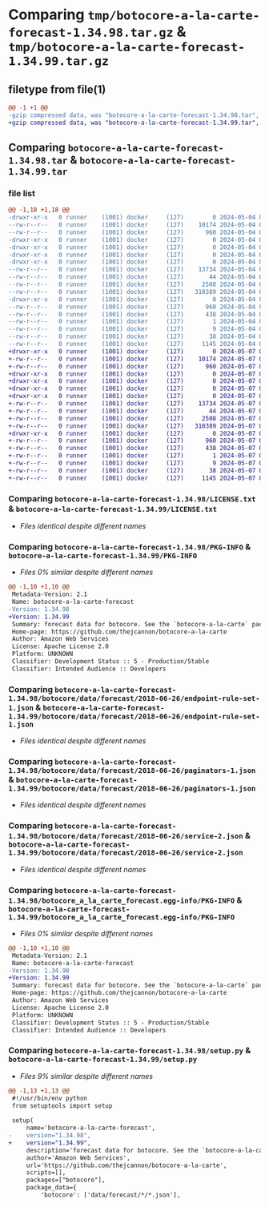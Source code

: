 # Comparing `tmp/botocore-a-la-carte-forecast-1.34.98.tar.gz` & `tmp/botocore-a-la-carte-forecast-1.34.99.tar.gz`

## filetype from file(1)

```diff
@@ -1 +1 @@
-gzip compressed data, was "botocore-a-la-carte-forecast-1.34.98.tar", last modified: Sat May  4 01:01:30 2024, max compression
+gzip compressed data, was "botocore-a-la-carte-forecast-1.34.99.tar", last modified: Tue May  7 01:02:32 2024, max compression
```

## Comparing `botocore-a-la-carte-forecast-1.34.98.tar` & `botocore-a-la-carte-forecast-1.34.99.tar`

### file list

```diff
@@ -1,18 +1,18 @@
-drwxr-xr-x   0 runner    (1001) docker     (127)        0 2024-05-04 01:01:30.874176 botocore-a-la-carte-forecast-1.34.98/
--rw-r--r--   0 runner    (1001) docker     (127)    10174 2024-05-04 01:01:30.000000 botocore-a-la-carte-forecast-1.34.98/LICENSE.txt
--rw-r--r--   0 runner    (1001) docker     (127)      960 2024-05-04 01:01:30.874176 botocore-a-la-carte-forecast-1.34.98/PKG-INFO
-drwxr-xr-x   0 runner    (1001) docker     (127)        0 2024-05-04 01:01:30.870176 botocore-a-la-carte-forecast-1.34.98/botocore/
-drwxr-xr-x   0 runner    (1001) docker     (127)        0 2024-05-04 01:01:30.870176 botocore-a-la-carte-forecast-1.34.98/botocore/data/
-drwxr-xr-x   0 runner    (1001) docker     (127)        0 2024-05-04 01:01:30.870176 botocore-a-la-carte-forecast-1.34.98/botocore/data/forecast/
-drwxr-xr-x   0 runner    (1001) docker     (127)        0 2024-05-04 01:01:30.870176 botocore-a-la-carte-forecast-1.34.98/botocore/data/forecast/2018-06-26/
--rw-r--r--   0 runner    (1001) docker     (127)    13734 2024-05-04 01:01:11.000000 botocore-a-la-carte-forecast-1.34.98/botocore/data/forecast/2018-06-26/endpoint-rule-set-1.json
--rw-r--r--   0 runner    (1001) docker     (127)       44 2024-05-04 01:01:11.000000 botocore-a-la-carte-forecast-1.34.98/botocore/data/forecast/2018-06-26/examples-1.json
--rw-r--r--   0 runner    (1001) docker     (127)     2508 2024-05-04 01:01:11.000000 botocore-a-la-carte-forecast-1.34.98/botocore/data/forecast/2018-06-26/paginators-1.json
--rw-r--r--   0 runner    (1001) docker     (127)   310389 2024-05-04 01:01:11.000000 botocore-a-la-carte-forecast-1.34.98/botocore/data/forecast/2018-06-26/service-2.json
-drwxr-xr-x   0 runner    (1001) docker     (127)        0 2024-05-04 01:01:30.874176 botocore-a-la-carte-forecast-1.34.98/botocore_a_la_carte_forecast.egg-info/
--rw-r--r--   0 runner    (1001) docker     (127)      960 2024-05-04 01:01:30.000000 botocore-a-la-carte-forecast-1.34.98/botocore_a_la_carte_forecast.egg-info/PKG-INFO
--rw-r--r--   0 runner    (1001) docker     (127)      438 2024-05-04 01:01:30.000000 botocore-a-la-carte-forecast-1.34.98/botocore_a_la_carte_forecast.egg-info/SOURCES.txt
--rw-r--r--   0 runner    (1001) docker     (127)        1 2024-05-04 01:01:30.000000 botocore-a-la-carte-forecast-1.34.98/botocore_a_la_carte_forecast.egg-info/dependency_links.txt
--rw-r--r--   0 runner    (1001) docker     (127)        9 2024-05-04 01:01:30.000000 botocore-a-la-carte-forecast-1.34.98/botocore_a_la_carte_forecast.egg-info/top_level.txt
--rw-r--r--   0 runner    (1001) docker     (127)       38 2024-05-04 01:01:30.874176 botocore-a-la-carte-forecast-1.34.98/setup.cfg
--rw-r--r--   0 runner    (1001) docker     (127)     1145 2024-05-04 01:01:30.000000 botocore-a-la-carte-forecast-1.34.98/setup.py
+drwxr-xr-x   0 runner    (1001) docker     (127)        0 2024-05-07 01:02:32.928095 botocore-a-la-carte-forecast-1.34.99/
+-rw-r--r--   0 runner    (1001) docker     (127)    10174 2024-05-07 01:02:32.000000 botocore-a-la-carte-forecast-1.34.99/LICENSE.txt
+-rw-r--r--   0 runner    (1001) docker     (127)      960 2024-05-07 01:02:32.928095 botocore-a-la-carte-forecast-1.34.99/PKG-INFO
+drwxr-xr-x   0 runner    (1001) docker     (127)        0 2024-05-07 01:02:32.924095 botocore-a-la-carte-forecast-1.34.99/botocore/
+drwxr-xr-x   0 runner    (1001) docker     (127)        0 2024-05-07 01:02:32.924095 botocore-a-la-carte-forecast-1.34.99/botocore/data/
+drwxr-xr-x   0 runner    (1001) docker     (127)        0 2024-05-07 01:02:32.924095 botocore-a-la-carte-forecast-1.34.99/botocore/data/forecast/
+drwxr-xr-x   0 runner    (1001) docker     (127)        0 2024-05-07 01:02:32.924095 botocore-a-la-carte-forecast-1.34.99/botocore/data/forecast/2018-06-26/
+-rw-r--r--   0 runner    (1001) docker     (127)    13734 2024-05-07 01:02:10.000000 botocore-a-la-carte-forecast-1.34.99/botocore/data/forecast/2018-06-26/endpoint-rule-set-1.json
+-rw-r--r--   0 runner    (1001) docker     (127)       44 2024-05-07 01:02:10.000000 botocore-a-la-carte-forecast-1.34.99/botocore/data/forecast/2018-06-26/examples-1.json
+-rw-r--r--   0 runner    (1001) docker     (127)     2508 2024-05-07 01:02:10.000000 botocore-a-la-carte-forecast-1.34.99/botocore/data/forecast/2018-06-26/paginators-1.json
+-rw-r--r--   0 runner    (1001) docker     (127)   310389 2024-05-07 01:02:10.000000 botocore-a-la-carte-forecast-1.34.99/botocore/data/forecast/2018-06-26/service-2.json
+drwxr-xr-x   0 runner    (1001) docker     (127)        0 2024-05-07 01:02:32.928095 botocore-a-la-carte-forecast-1.34.99/botocore_a_la_carte_forecast.egg-info/
+-rw-r--r--   0 runner    (1001) docker     (127)      960 2024-05-07 01:02:32.000000 botocore-a-la-carte-forecast-1.34.99/botocore_a_la_carte_forecast.egg-info/PKG-INFO
+-rw-r--r--   0 runner    (1001) docker     (127)      438 2024-05-07 01:02:32.000000 botocore-a-la-carte-forecast-1.34.99/botocore_a_la_carte_forecast.egg-info/SOURCES.txt
+-rw-r--r--   0 runner    (1001) docker     (127)        1 2024-05-07 01:02:32.000000 botocore-a-la-carte-forecast-1.34.99/botocore_a_la_carte_forecast.egg-info/dependency_links.txt
+-rw-r--r--   0 runner    (1001) docker     (127)        9 2024-05-07 01:02:32.000000 botocore-a-la-carte-forecast-1.34.99/botocore_a_la_carte_forecast.egg-info/top_level.txt
+-rw-r--r--   0 runner    (1001) docker     (127)       38 2024-05-07 01:02:32.928095 botocore-a-la-carte-forecast-1.34.99/setup.cfg
+-rw-r--r--   0 runner    (1001) docker     (127)     1145 2024-05-07 01:02:32.000000 botocore-a-la-carte-forecast-1.34.99/setup.py
```

### Comparing `botocore-a-la-carte-forecast-1.34.98/LICENSE.txt` & `botocore-a-la-carte-forecast-1.34.99/LICENSE.txt`

 * *Files identical despite different names*

### Comparing `botocore-a-la-carte-forecast-1.34.98/PKG-INFO` & `botocore-a-la-carte-forecast-1.34.99/PKG-INFO`

 * *Files 0% similar despite different names*

```diff
@@ -1,10 +1,10 @@
 Metadata-Version: 2.1
 Name: botocore-a-la-carte-forecast
-Version: 1.34.98
+Version: 1.34.99
 Summary: forecast data for botocore. See the `botocore-a-la-carte` package for more info.
 Home-page: https://github.com/thejcannon/botocore-a-la-carte
 Author: Amazon Web Services
 License: Apache License 2.0
 Platform: UNKNOWN
 Classifier: Development Status :: 5 - Production/Stable
 Classifier: Intended Audience :: Developers
```

### Comparing `botocore-a-la-carte-forecast-1.34.98/botocore/data/forecast/2018-06-26/endpoint-rule-set-1.json` & `botocore-a-la-carte-forecast-1.34.99/botocore/data/forecast/2018-06-26/endpoint-rule-set-1.json`

 * *Files identical despite different names*

### Comparing `botocore-a-la-carte-forecast-1.34.98/botocore/data/forecast/2018-06-26/paginators-1.json` & `botocore-a-la-carte-forecast-1.34.99/botocore/data/forecast/2018-06-26/paginators-1.json`

 * *Files identical despite different names*

### Comparing `botocore-a-la-carte-forecast-1.34.98/botocore/data/forecast/2018-06-26/service-2.json` & `botocore-a-la-carte-forecast-1.34.99/botocore/data/forecast/2018-06-26/service-2.json`

 * *Files identical despite different names*

### Comparing `botocore-a-la-carte-forecast-1.34.98/botocore_a_la_carte_forecast.egg-info/PKG-INFO` & `botocore-a-la-carte-forecast-1.34.99/botocore_a_la_carte_forecast.egg-info/PKG-INFO`

 * *Files 0% similar despite different names*

```diff
@@ -1,10 +1,10 @@
 Metadata-Version: 2.1
 Name: botocore-a-la-carte-forecast
-Version: 1.34.98
+Version: 1.34.99
 Summary: forecast data for botocore. See the `botocore-a-la-carte` package for more info.
 Home-page: https://github.com/thejcannon/botocore-a-la-carte
 Author: Amazon Web Services
 License: Apache License 2.0
 Platform: UNKNOWN
 Classifier: Development Status :: 5 - Production/Stable
 Classifier: Intended Audience :: Developers
```

### Comparing `botocore-a-la-carte-forecast-1.34.98/setup.py` & `botocore-a-la-carte-forecast-1.34.99/setup.py`

 * *Files 9% similar despite different names*

```diff
@@ -1,13 +1,13 @@
 #!/usr/bin/env python
 from setuptools import setup
 
 setup(
     name='botocore-a-la-carte-forecast',
-    version="1.34.98",
+    version="1.34.99",
     description='forecast data for botocore. See the `botocore-a-la-carte` package for more info.',
     author='Amazon Web Services',
     url='https://github.com/thejcannon/botocore-a-la-carte',
     scripts=[],
     packages=["botocore"],
     package_data={
         'botocore': ['data/forecast/*/*.json'],
```

